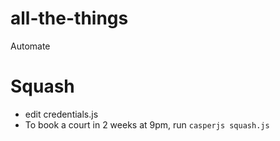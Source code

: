 all-the-things
==============

Automate

# Squash
- edit credentials.js
- To book a court in 2 weeks at 9pm, run ```casperjs squash.js```
